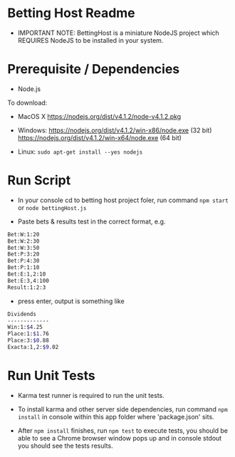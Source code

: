 # Betting Host Readme

* IMPORTANT NOTE: BettingHost is a miniature NodeJS project which REQUIRES NodeJS to be installed in your system.

# Prerequisite / Dependencies

 * Node.js

To download: 
 
 * MacOS X
 https://nodejs.org/dist/v4.1.2/node-v4.1.2.pkg

 * Windows:
 https://nodejs.org/dist/v4.1.2/win-x86/node.exe  (32 bit)
 https://nodejs.org/dist/v4.1.2/win-x64/node.exe  (64 bit)

* Linux:
 ```sudo apt-get install --yes nodejs```


# Run Script

 * In your console cd to betting host project foler, run command ```npm start``` or ```node bettingHost.js```

 * Paste bets & results test in the correct format, e.g.

```sh
Bet:W:1:20                                     
Bet:W:2:30
Bet:W:3:50
Bet:P:3:20
Bet:P:4:30
Bet:P:1:10
Bet:E:1,2:10
Bet:E:3,4:100
Result:1:2:3
```

* press enter, output is something like

```sh
Dividends
-------------
Win:1:$4.25
Place:1:$1.76
Place:3:$0.88
Exacta:1,2:$9.02
```

# Run Unit Tests

 * Karma test runner is required to run the unit tests.

 * To install karma and other server side dependencies,  run command ```npm install```  in console within this app folder where 'package.json' sits.

 * After ```npm install``` finishes,  run  ```npm test```  to execute tests, you should be able to see a Chrome browser window pops up and in console stdout you should see the tests results.








